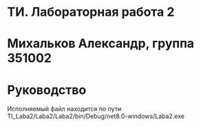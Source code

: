 # ТИ. Лабораторная работа 2
# Михальков Александр, группа 351002

# Руководство
  
Исполняемый файл находится по пути TI_Laba2/Laba2/Laba2/bin/Debug/net8.0-windows/Laba2.exe
